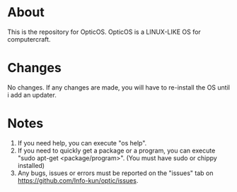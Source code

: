 # About
This is the repository for OpticOS.
OpticOS is a LINUX-LIKE OS for computercraft. 

# Changes
No changes.
If any changes are made,  you will have to re-install the OS until i add an updater.

# Notes
1. If you need help, you can execute "os help".
2. If you need to quickly get a package or a program, you can execute "sudo apt-get <package/program>". (You must have sudo or chippy installed)
3. Any bugs, issues or errors must be reported on the "issues" tab on https://github.com/Info-kun/optic/issues.

